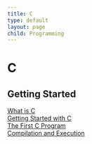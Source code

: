 ```yaml
---
title: C
type: default
layout: page
child: Programming
---
```


# C

## Getting Started

[What is C](/programming/c/getting-started/definition)<br>
[Getting Started with C](/programming/c/getting-started/getting-started)<br>
[The First C Program](/programming/c/getting-started/c-program)<br>
[Compilation and Execution](/programming/c/getting-started/compilation)<br>
